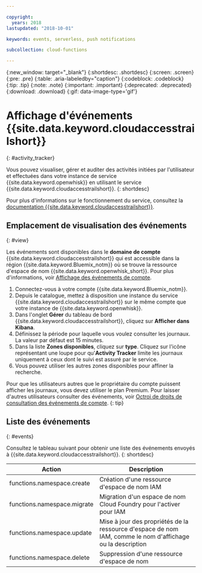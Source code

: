 ```yaml
---

copyright:
  years: 2018
lastupdated: "2018-10-01"

keywords: events, serverless, push notifications

subcollection: cloud-functions

---
```


{:new_window: target="_blank"}
{:shortdesc: .shortdesc}
{:screen: .screen}
{:pre: .pre}
{:table: .aria-labeledby="caption"}
{:codeblock: .codeblock}
{:tip: .tip}
{:note: .note}
{:important: .important}
{:deprecated: .deprecated}
{:download: .download}
{:gif: data-image-type='gif'}


# Affichage d'événements {{site.data.keyword.cloudaccesstrailshort}}
{: #activity_tracker}

Vous pouvez visualiser, gérer et auditer des activités initiées par l'utilisateur et effectuées dans votre instance de service {{site.data.keyword.openwhisk}} en utilisant le service {{site.data.keyword.cloudaccesstrailshort}}.
{: shortdesc}


Pour plus d'informations sur le fonctionnement du service, consultez la [documentation {{site.data.keyword.cloudaccesstrailshort}}](/docs/services/cloud-activity-tracker?topic=cloud-activity-tracker-getting-started).


## Emplacement de visualisation des événements
{: #view}

Les événements sont disponibles dans le **domaine de compte** {{site.data.keyword.cloudaccesstrailshort}} qui est accessible dans la région {{site.data.keyword.Bluemix_notm}} où se trouve la ressource d'espace de nom {{site.data.keyword.openwhisk_short}}. Pour plus d'informations, voir [Affichage des événements de compte](/docs/services/cloud-activity-tracker/how-to/manage-events-ui?topic=cloud-activity-tracker-view_acc_events).

1. Connectez-vous à votre compte {{site.data.keyword.Bluemix_notm}}.
2. Depuis le catalogue, mettez à disposition une instance du service {{site.data.keyword.cloudaccesstrailshort}} sur le même compte que votre instance de {{site.data.keyword.openwhisk}}.
3. Dans l'onglet  **Gérer** du tableau de bord {{site.data.keyword.cloudaccesstrailshort}}, cliquez sur **Afficher dans Kibana**.
4. Définissez la période pour laquelle vous voulez consulter les journaux. La valeur par défaut est 15 minutes.
5. Dans la liste **Zones disponibles**, cliquez sur **type**. Cliquez sur l'icône représentant une loupe pour qu'**Activity Tracker** limite les journaux uniquement à ceux dont le suivi est assuré par le service.
6. Vous pouvez utiliser les autres zones disponibles pour affiner la recherche.

Pour que les utilisateurs autres que le propriétaire du compte puissent afficher les journaux, vous devez utiliser le plan Premium. Pour laisser d'autres utilisateurs consulter des événements, voir [Octroi de droits de consultation des événements de compte](/docs/services/cloud-activity-tracker/how-to?topic=cloud-activity-tracker-grant_permissions#grant_permissions).
{: tip}


## Liste des événements
{: #events}

Consultez le tableau suivant pour obtenir une liste des événements envoyés à {{site.data.keyword.cloudaccesstrailshort}}.
{: shortdesc}

<table>
  <thead>
    <tr>
      <th>Action</th>
      <th>Description</th>
    </tr>
  </thead>
  <tbody>
    <tr>
      <td>functions.namespace.create</td>
      <td>Création d'une ressource d'espace de nom IAM</td>
    </tr>
    <tr>
      <td>functions.namespace.migrate</td>
      <td>Migration d'un espace de nom Cloud Foundry pour l'activer pour IAM</td>
    </tr>
    <tr>
      <td>functions.namespace.update</td>
      <td>Mise à jour des propriétés de la ressource d'espace de nom IAM, comme le nom d'affichage ou la description</td>
    </tr>
    <tr>
      <td>functions.namespace.delete</td>
      <td>Suppression d'une ressource d'espace de nom</td>
    </tr>
  </tbody>
</table>
